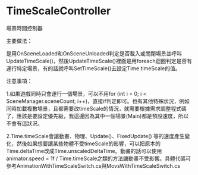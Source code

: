 # TimeScaleController
場景時間控制器

主要做法：

是用OnSceneLoaded和OnSceneUnloaded判定是否載入或關閉場景並呼叫UpdateTimeScale()，然後UpdateTimeScale()裡面是用foreach迴圈判定是否有運行特定場景，有的話就呼叫SetTimeScale()去設定Time.timeScale的值。

注意事項：

1.如果遊戲同時只會運行一個場景，可以不用for (int i = 0; i < SceneManager.sceneCount; i++)，直接if判定即可。也有其他特殊狀況，例如同時加載複數場景，且都需要改timeScale的情況，就需要根據需求調整程式碼了，應該是要設定優先級，我這邊因為其中一個場景(Main)都是預設速度，所以不會有這狀況。

2.Time.timeScale會讓動畫、物理、Update()、FixedUpdate() 等的速度產生變化，然後如果想要讓某些物體不受timeScale的影響，可以把原本的Time.deltaTime改成Time.unscaledDeltaTime。動畫的話可以使用animator.speed = 1f / Time.timeScale之類的方法讓動畫不受影響。具體代碼可參考AnimationWithTimeScaleSwitch.cs與MovsWithTimeScaleSwitch.cs
